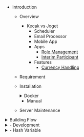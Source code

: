 - Introduction

  - Overview
	- Kecak vs Joget 
		- Scheduler
		- Email Processor
		- Mobile App
		- Apps
			- [Role Management]()
			- [Interim Participant]()
		- Features
			- [Currency Handling]()
  - Requirement
  - Installation
  
	<details>
	<summary> Docker </summary>
	<br>
	
		- [Installation Docker Using Windows](DockerInstallWindows.md)
	
		- [Installation Docker Using Linux](DockerInstallLinux.md)
		
	</details>
	
	- Manual
  - Server Maintenance


<details>
<summary> Building Flow </summary>
<br>

	- [Flow](Building Flow - Flow.md)

	- [Participant Mapping](Building Flow - Participant Mapping.md)

	- [Building Architecture](Building Flow - Plugins Architecture.md)

	- [Building UI](Building Flow - UI.md)


</details>

<details>
<summary> - Development </summary>
<br>  

	- [Compiling Core] (Development - Compiling Core.md)

	- [Automated Process] (Development - Automated Process.md)

</details>

<details>
<summary> - Hash Variable </summary>
<br>

	- [App Definition] (App Definition.md)

	- [Bean Shell] (Bean Shell.md)

	- [Current User] (Current User.md)	

	- [Data Hash Variable] (Hash Variable - Data Hash Variable.md)

	- [Form Binder] (Form Binder.md)

	- [Performer] (Performer.md)

	- [Platform] (Platform.md)

	- [Request Parameter] (Hash Variable - Request Parameter.md)

	- [Request] (Request.md)

	- [User] (User.md)

	- [Users] (Users.md)

	- [Userview Key] (Userview Key.md)

	- [Workflow Process Hash Variable] (Workflow Process Hash Variable.md)

	- [Workflow Variable] (Workfolw Variable.md	)

	- [Wokflow Assignment] (Workflow Assignment Hash Variable.md)

</details>
